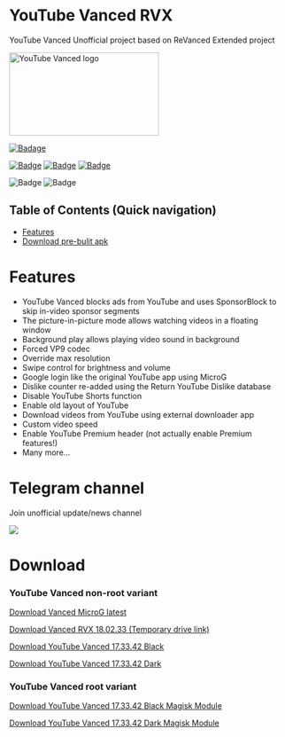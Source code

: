 # YouTube Vanced RVX
YouTube Vanced Unofficial project based on ReVanced Extended project

<a href="https://github.com/cuynu/ytvanced#download">
<img alt="YouTube Vanced logo" src="https://github.com/cuynu/archive/releases/download/archive/vanced2.jpg" width="270" height="150" />
</a>

</p>

<p align="left">
    <a href="https://github.com/cuynu/ytvanced"><img src="https://img.shields.io/github/downloads/cuynu/archive/total?label=View counts&logoColor=%23fff&style=for-the-badge" alt="Badage"></img></a>
    <p>
    <a href="https://github.com/cuynu/ytvanced/releases/latest"><img src="https://custom-icon-badges.demolab.com/github/v/release/cuynu/ytvanced?color=brightgreen&label=Latest%20release&logo=android&logoColor=%23fff&style=for-the-badge" alt="Badge"></img></a>
    <a href="https://github.com/cuynu/ytvanced#download"><img src="https://img.shields.io/github/downloads/cuynu/ytvanced/total?label=Download&logo=android&logoColor=%23fff&style=for-the-badge" alt="Badge"></img></a>
    <a href="https://github.com/cuynu/ytvanced/issues"><img src="https://custom-icon-badges.demolab.com/github/issues-raw/cuynu/ytvanced?logo=issue-opened&label=Issues&logoColor=%23fff&style=for-the-badge" alt="Badge"></img></a>

<p align="left">
   <img src="https://img.shields.io/github/stars/cuynu/ytvanced?style=social" alt="Badge"/>
   <img src="https://img.shields.io/github/forks/cuynu/ytvanced?style=social" alt="Badge"/>
</p>

## Table of Contents (Quick navigation) 

* [Features](#features)
* [Download pre-bulit apk](#download)

# Features 

- YouTube Vanced blocks ads from YouTube and uses SponsorBlock to skip in-video sponsor segments
- The picture-in-picture mode allows watching videos in a floating window
- Background play allows playing video sound in background
- Forced VP9 codec
- Override max resolution
- Swipe control for brightness and volume
- Google login like the original YouTube app using MicroG
- Dislike counter re-added using the Return YouTube Dislike database
- Disable YouTube Shorts function
- Enable old layout of YouTube
- Download videos from YouTube using external downloader app
- Custom video speed
- Enable YouTube Premium header (not actually enable Premium features!)
- Many more...

# Telegram channel
Join unofficial update/news channel </p> <a href="https://telegram.me/ytvancedxupdates" ><img src="https://img.shields.io/badge/Telegram-2CA5E0?style=for-the-badge&logo=telegram&logoColor=dark"></a> 

# Download 

### YouTube Vanced non-root variant

[Download Vanced MicroG latest](https://github.com/cuynu/VancedMicroG/releases/latest/download/microg.apk)

[Download Vanced RVX 18.02.33 (Temporary drive link)](https://drive.google.com/file/d/1FgzJuR4QeNsTQHFQbYGY1zsF_0Vnxx4h/view?usp=sharing)

[Download YouTube Vanced 17.33.42 Black](https://github.com/cuynu/ytvancedx/releases/download/17.33.42/YouTube.Vanced_17.33.42_Black_Universal.apk)

[Download YouTube Vanced 17.33.42 Dark](https://github.com/cuynu/ytvancedx/releases/download/17.33.42/YouTube.Vanced_17.33.42_Dark_Universal.apk)

### YouTube Vanced root variant 

[Download YouTube Vanced 17.33.42 Black Magisk Module](https://github.com/cuynu/ytvancedx/releases/download/17.33.42/YouTube.Vanced_17.33.42_Black_Root_MagiskModules.zip)

[Download YouTube Vanced 17.33.42 Dark Magisk Module](https://github.com/cuynu/ytvancedx/releases/download/17.33.42/YouTube.Vanced_17.33.42_Dark_Root_MagiskModules.zip)
